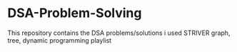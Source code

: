 # DSA-Problem-Solving
This repository contains the DSA problems/solutions
i used 
STRIVER graph, tree, dynamic programming playlist

